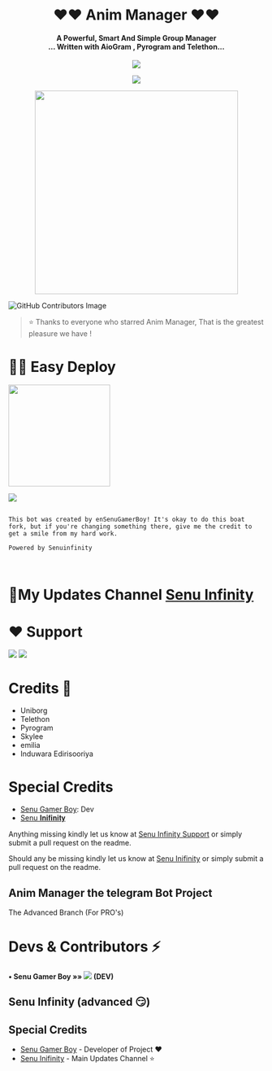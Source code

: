 <h1 align="center"><b> ❤️❤️  Anim Manager  ❤️❤️</b></h1>

<h4 align="center">A Powerful, Smart And Simple Group Manager <br> ... Written with AioGram , Pyrogram and Telethon...</h4>
<p align='center'>
  <a href="https://www.python.org/" alt="made-with-python"> <img src="https://img.shields.io/badge/Made%20with-Python-1f425f.svg?style=flat-square&logo=python&color=blue" /> </a>
<p align="center">
  <a href="https://github.com/SenuGamerBoy/graphs/commit-activity" alt="Maintenance"> <img src="https://img.shields.io/badge/Maintained%3F-yes-green.svg?style=flat-square" /> </a>
</p>

<p align="center"><a href="https://t.me/senuinfinity"><img src="https://telegra.ph/file/4e625c821b19d9fc6bdb9.png" width="400"></a></p>
<p align="center">
  
![GitHub Contributors Image](https://contrib.rocks/image?repo=SenuGamerBoy/Anim_Manager_Old)
> ⭐️ Thanks to everyone who starred Anim Manager, That is the greatest pleasure we have !

# 🏃‍♂️ Easy Deploy 
<p><a href="https://github.com/SenuGamerBoy/Anim_Manager_Old/blob/Anim_Manager/Tutorial/Tutorial_For_Develop_Heroku.md"> <img src="https://img.shields.io/badge/Deploy%20To%20Heroku-blueviolet?style=for-the-badge&logo=heroku" width="200""/></a></p> 

<a href="https://github.com/SenuGamerBoy/Anim_Manager_Old/blob/Anim_Manager/Tutorial/Tutorial_For_Develop_VPS.md" alt="SenuGamerBoy"> <img src="https://img.shields.io/badge/Develop_To_VPS-107D8D?logo=github" /></a>

```

This bot was created by enSenuGamerBoy! It's okay to do this boat fork, but if you're changing something there, give me the credit to get a smile from my hard work.

Powered by Senuinfinity



```

# 🔮My Updates Channel [Senu Infinity](https://t.me/senuinfinity)

# ❤️ Support
<a href="https://t.me/senuinfinitygroup"><img src="https://img.shields.io/badge/Join-Telegram%20Channel-red.svg?logo=Telegram"></a>
<a href="https://t.me/senuinfinity"><img src="https://img.shields.io/badge/Join-Telegram%20Group-blue.svg?logo=telegram"></a>

# Credits 💖

 - Uniborg
 - Telethon
 - Pyrogram
 - Skylee
 - emilia
 - Induwara Edirisooriya 

# Special Credits

- [Senu Gamer Boy](https://github.com/SenuGamerBoy): Dev
- [Senu 𝐈𝐧𝐢𝐟𝐢𝐧𝐢𝐭𝐲](https://t.me/senuinfinity)

Anything missing kindly let us know at [Senu Infinity Support](https://t.me/senuinfinitygroup) or simply submit a pull request on the readme.

Should any be missing kindly let us know at [Senu In͏i͏f͏i͏n͏i͏t͏y͏](https://t.me/senuinfinity) or simply submit a pull request on the readme.

## Anim Manager the telegram Bot Project
The Advanced Branch (For PRO's)

# Devs & Contributors ⚡

#### • Senu Gamer Boy    »»  <a href="https://github.com/SenuGamerBoy" alt="SenuGamerBoy"> <img src="https://img.shields.io/badge/SenuGamerboy-107D8D?logo=github" /></a> (DEV) 

## Senu Infinity (advanced 😏)

## Special Credits
- [Senu Gamer Boy](https://github.com/SenuGamerBoy) - Developer of Project ❤️ 
- [Senu In͏i͏f͏i͏n͏i͏t͏y͏](https://t.me/senuinfinity) - Main Updates Channel ⭐️

